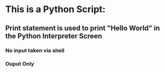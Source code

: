 # This is a Python Script:

## Print statement is used to print "Hello World" in the Python Interpreter Screen
### No input taken via shell
### Ouput Only
